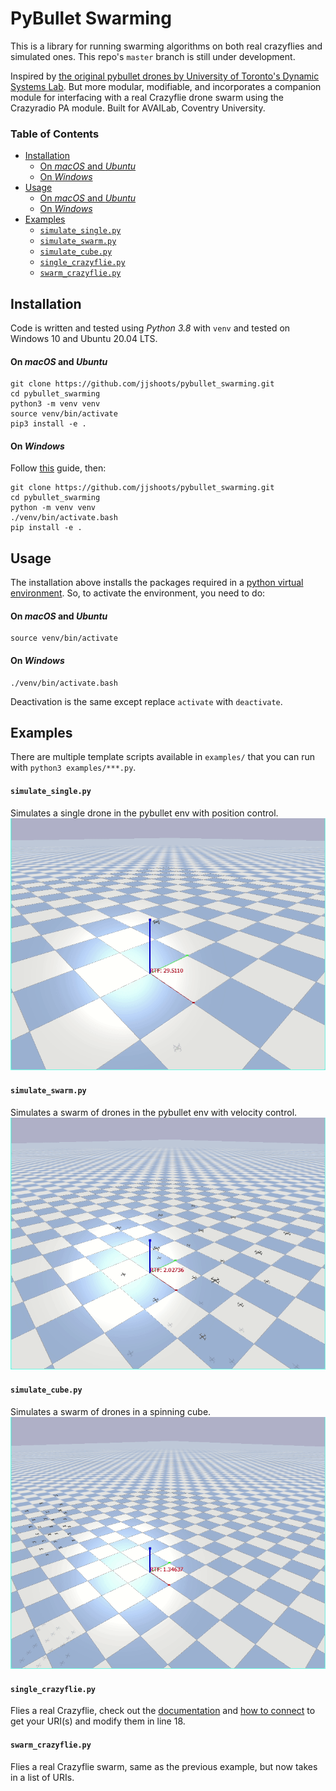 # PyBullet Swarming

This is a library for running swarming algorithms on both real crazyflies and simulated ones.
This repo's `master` branch is still under development.

Inspired by [the original pybullet drones by University of Toronto's Dynamic Systems Lab](https://github.com/utiasDSL/gym-pybullet-drones). But more modular, modifiable, and incorporates a companion module for interfacing with a real Crazyflie drone swarm using the Crazyradio PA module. Built for AVAILab, Coventry University.

### Table of Contents
- [Installation](#installation)
    - [On _macOS_ and _Ubuntu_](#on-macos-and-ubuntu)
    - [On _Windows_](#on-windows)
- [Usage](#usage)
    - [On _macOS_ and _Ubuntu_](#on-macos-and-ubuntu-1)
    - [On _Windows_](#on-windows-1)
- [Examples](#examples)
    - [`simulate_single.py`](#simulate_singlepy)
    - [`simulate_swarm.py`](#simulate_swarmpy)
    - [`simulate_cube.py`](#simulate_cubepy)
    - [`single_crazyflie.py`](#single_crazyfliepy)
    - [`swarm_crazyflie.py`](#swarm_crazyfliepy)

## Installation
Code is written and tested using _Python 3.8_ with `venv` and tested on Windows 10 and Ubuntu 20.04 LTS.

#### On _macOS_ and _Ubuntu_
```
git clone https://github.com/jjshoots/pybullet_swarming.git
cd pybullet_swarming
python3 -m venv venv
source venv/bin/activate
pip3 install -e .
```

#### On _Windows_
Follow [this](https://deepakjogi.medium.com/how-to-install-pybullet-physics-simulation-in-windows-e1f16baa26f6) guide, then:
```
git clone https://github.com/jjshoots/pybullet_swarming.git
cd pybullet_swarming
python -m venv venv
./venv/bin/activate.bash
pip install -e .
```

## Usage
The installation above installs the packages required in a [python virtual environment](https://docs.python.org/3/library/venv.html). So, to activate the environment, you need to do:

#### On _macOS_ and _Ubuntu_
```
source venv/bin/activate
```

#### On _Windows_
```
./venv/bin/activate.bash
```

Deactivation is the same except replace `activate` with `deactivate`.


## Examples
There are multiple template scripts available in `examples/` that you can run with `python3 examples/***.py`.

#### `simulate_single.py`
Simulates a single drone in the pybullet env with position control.
![simulate a single drone](/resource/simulate_single.gif)

#### `simulate_swarm.py`
Simulates a swarm of drones in the pybullet env with velocity control.
![simulate a swarm of drones](/resource/simulate_swarm.gif)

#### `simulate_cube.py`
Simulates a swarm of drones in a spinning cube.
![You spin me round right round](/resource/simulate_cube.gif)

#### `single_crazyflie.py`
Flies a real Crazyflie, check out the [documentation](https://www.bitcraze.io/documentation/tutorials/getting-started-with-crazyflie-2-x/) and [how to connect](https://www.bitcraze.io/documentation/tutorials/getting-started-with-crazyflie-2-x/#config-client) to get your URI(s) and modify them in line 18.

#### `swarm_crazyflie.py`
Flies a real Crazyflie swarm, same as the previous example, but now takes in a list of URIs.
